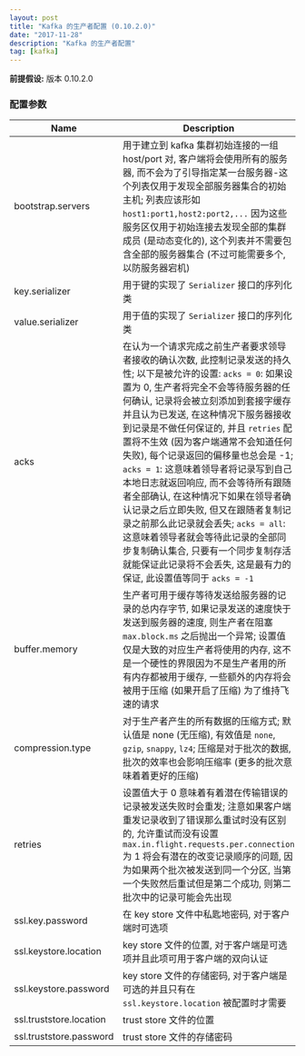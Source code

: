 ```yaml
---
layout: post
title: "Kafka 的生产者配置 (0.10.2.0)"
date: "2017-11-28"
description: "Kafka 的生产者配置"
tag: [kafka]
---
```


**前提假设:**  版本 0.10.2.0

### 配置参数

|Name|Description|Type|Default|Valid Values|Importance|
|-|-|-|-|-|-|
|bootstrap.servers|用于建立到 kafka 集群初始连接的一组 host/port 对, 客户端将会使用所有的服务器, 而不会为了引导指定某一台服务器-这个列表仅用于发现全部服务器集合的初始主机; 列表应该形如 `host1:port1,host2:port2,...` 因为这些服务区仅用于初始连接去发现全部的集群成员 (是动态变化的), 这个列表并不需要包含全部的服务器集合 (不过可能需要多个, 以防服务器宕机)|list|-|-|高|
|key.serializer|用于键的实现了 `Serializer` 接口的序列化类|class|-|-|高|
|value.serializer|用于值的实现了 `Serializer` 接口的序列化类|class|-|-|高|
|acks|在认为一个请求完成之前生产者要求领导者接收的确认次数, 此控制记录发送的持久性; 以下是被允许的设置: `acks = 0`: 如果设置为 0, 生产者将完全不会等待服务器的任何确认, 记录将会被立刻添加到套接字缓存并且认为已发送, 在这种情况下服务器接收到记录是不做任何保证的, 并且 `retries` 配置将不生效 (因为客户端通常不会知道任何失败), 每个记录返回的偏移量也总会是 -1; `acks = 1`: 这意味着领导者将记录写到自己本地日志就返回响应, 而不会等待所有跟随者全部确认, 在这种情况下如果在领导者确认记录之后立即失败, 但又在跟随者复制记录之前那么此记录就会丢失; `acks = all`: 这意味着领导者就会等待此记录的全部同步复制确认集合, 只要有一个同步复制存活就能保证此记录将不会丢失, 这是最有力的保证, 此设置值等同于 `acks = -1`|string|1|[all,-1,0,1]|高|
|buffer.memory|生产者可用于缓存等待发送给服务器的记录的总内存字节, 如果记录发送的速度快于发送到服务器的速度, 则生产者在阻塞 `max.block.ms` 之后抛出一个异常; 设置值仅是大致的对应生产者将使用的内存, 这不是一个硬性的界限因为不是生产者用的所有内存都被用于缓存, 一些额外的内存将会被用于压缩 (如果开启了压缩) 为了维持飞速的请求 |long|33554432|[0,...]|高|
|compression.type|对于生产者产生的所有数据的压缩方式; 默认值是 none (无压缩), 有效值是 `none`, `gzip`, `snappy`, `lz4`; 压缩是对于批次的数据, 批次的效率也会影响压缩率 (更多的批次意味着着更好的压缩)|string|none|-|高|
|retries|设置值大于 0 意味着有着潜在传输错误的记录被发送失败时会重发; 注意如果客户端重发记录收到了错误那么重试时没有区别的, 允许重试而没有设置 `max.in.flight.requests.per.connection` 为 1 将会有潜在的改变记录顺序的问题, 因为如果两个批次被发送到同一个分区, 当第一个失败然后重试但是第二个成功, 则第二批次中的记录可能会先出现|int|0|[0,...,2147485647]|高|
|ssl.key.password|在 key store 文件中私匙地密码, 对于客户端时可选项|password|null|-|高|
|ssl.keystore.location|key store 文件的位置, 对于客户端是可选项并且此项可用于客户端的双向认证|string|null|-|高|
|ssl.keystore.password|key store 文件的存储密码, 对于客户端是可选的并且只有在 `ssl.keystore.location` 被配置时才需要|password|null|-|高|
|ssl.truststore.location|trust store 文件的位置|string|null|-|高|
|ssl.truststore.password|trust store 文件的存储密码|password|null|-|高|

